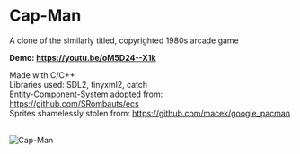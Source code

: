 # Cap-Man
A clone of the similarly titled, copyrighted 1980s arcade game

<b>Demo: https://youtu.be/oM5D24--X1k</b>

Made with C/C++ <br />
Libraries used: SDL2, tinyxml2, catch <br />
Entity-Component-System adopted from: https://github.com/SRombauts/ecs <br />
Sprites shamelessly stolen from: https://github.com/macek/google_pacman <br />
<br />

![Cap-Man](https://thumbs.gfycat.com/DesertedUnimportantAmericancurl-size_restricted.gif)
